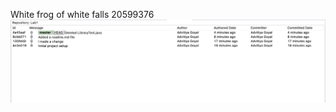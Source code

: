 White frog of white falls 20599376
![alt text](https://github.com/Advitiya2000/comp3111-lab1-2021s/blob/master/Screenshot%202021-02-23%20at%207.42.06%20PM.png)
